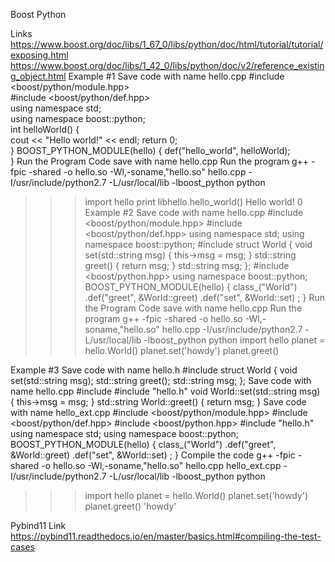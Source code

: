 Boost Python

Links
https://www.boost.org/doc/libs/1_67_0/libs/python/doc/html/tutorial/tutorial/exposing.html
https://www.boost.org/doc/libs/1_42_0/libs/python/doc/v2/reference_existing_object.html
Example #1
Save code with name hello.cpp
   #include <boost/python/module.hpp>  
   #include <boost/python/def.hpp>  
   using namespace std;  
   using namespace boost::python;  
   int helloWorld() {          
         cout << "Hello world!" << endl;
         return 0;  
   }
   BOOST_PYTHON_MODULE(hello) {
         def("hello_world", helloWorld);  
   }
Run the Program
Code save with name hello.cpp
Run the program
g++ -fpic -shared -o hello.so -Wl,-soname,"hello.so" hello.cpp -I/usr/include/python2.7 -L/usr/local/lib  -lboost_python
  python
  >>> import hello
  >>> print libhello.hello_world()
  Hello world!
  0
Example #2
Save code with name hello.cpp
 #include <boost/python/module.hpp>
 #include <boost/python/def.hpp>
 using namespace std;
 using namespace boost::python;
 #include <iostream>
 struct World
 {
     void set(std::string msg) { this->msg = msg; }
     std::string greet() { return msg; }
     std::string msg;
 };
 #include <boost/python.hpp>
 using namespace boost::python;
 BOOST_PYTHON_MODULE(hello)
 {
     class_<World>("World")
         .def("greet", &World::greet)
         .def("set", &World::set)
         ;
 }
Run the Program
Code save with name hello.cpp
Run the program
g++ -fpic -shared -o hello.so -Wl,-soname,"hello.so" hello.cpp -I/usr/include/python2.7 -L/usr/local/lib -lboost_python
 python
 >>> import hello
 >>> planet = hello.World()
 >>> planet.set('howdy')
 >>> planet.greet()

Example #3
Save code with name hello.h
 #include <iostream>
 struct World
 {
     void set(std::string msg);
     std::string greet();
     std::string msg;
 };
Save code with name hello.cpp
 #include <iostream>
 #include "hello.h"
 void World::set(std::string msg) {
     this->msg = msg;
 }
 std::string World::greet() {
     return msg;
 }
Save code with name hello_ext.cpp
 #include <boost/python/module.hpp>
 #include <boost/python/def.hpp>
 #include <boost/python.hpp>
 #include "hello.h"
 using namespace std;
 using namespace boost::python;
 BOOST_PYTHON_MODULE(hello)
 {
     class_<World>("World")
         .def("greet", &World::greet)
         .def("set", &World::set)
         ;
 }
Compile the code
g++ -fpic -shared -o hello.so -Wl,-soname,"hello.so" hello.cpp hello_ext.cpp -I/usr/include/python2.7 -L/usr/local/lib -lboost_python
   python
   >>> import hello 
   >>> planet = hello.World() 
   >>> planet.set('howdy')
   >>> planet.greet()
   'howdy'
   
Pybind11
Link
https://pybind11.readthedocs.io/en/master/basics.html#compiling-the-test-cases
